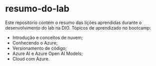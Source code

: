 # resumo-do-lab
Este repositório contém o resumo das lições aprendidas durante o desenvolvimento do lab na DIO.
Tópicos de aprendizado no bootcamp:
- Introdução e conceitos de nuvem;
- Conhecendo o Azure;
- Versionamento de código;
- Azure AI e Azure Open AI Models;
- Cloud com Azure.
